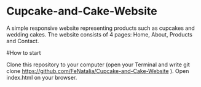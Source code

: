 # Cupcake-and-Cake-Website

A simple responsive website representing products such as cupcakes and wedding cakes. The website consists of 4 pages: Home, About, Products and Contact.

#How to start

Clone this repository to your computer (open your Terminal and write git clone https://github.com/FeNatalia/Cupcake-and-Cake-Website ). 
Open index.html on your browser. 
